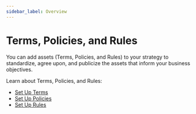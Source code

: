 ```yaml
---
sidebar_label: Overview
---
```

# Terms, Policies, and Rules

You can add assets (Terms, Policies, and Rules) to your strategy to
standardize, agree upon, and publicize the assets that inform your
business objectives.

Learn about Terms, Policies, and Rules:

  - [Set Up Terms](Set_Up_Terms.md)
  - [Set Up Policies](Set_Up_Policies.md)
  - [Set Up Rules](Set_Up_Rules.md)
